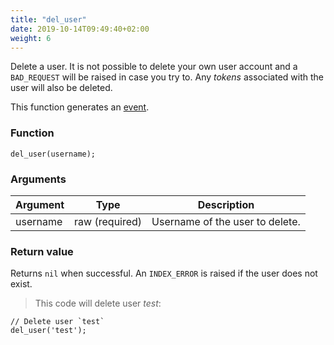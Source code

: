```yaml
---
title: "del_user"
date: 2019-10-14T09:49:40+02:00
weight: 6
---
```


Delete a user. It is not possible to delete your own user account and a `BAD_REQUEST` will be raised in case you try to.
Any *tokens* associated with the user will also be deleted.

This function generates an [event](../../events).

### Function
`del_user(username);`

### Arguments
Argument | Type | Description
-------- | ---- | -----------
username | raw (required) | Username of the user to delete.

### Return value
Returns `nil` when successful. An `INDEX_ERROR` is raised if the user does not exist.

> This code will delete user *test*:

```
// Delete user `test`
del_user('test');
```
